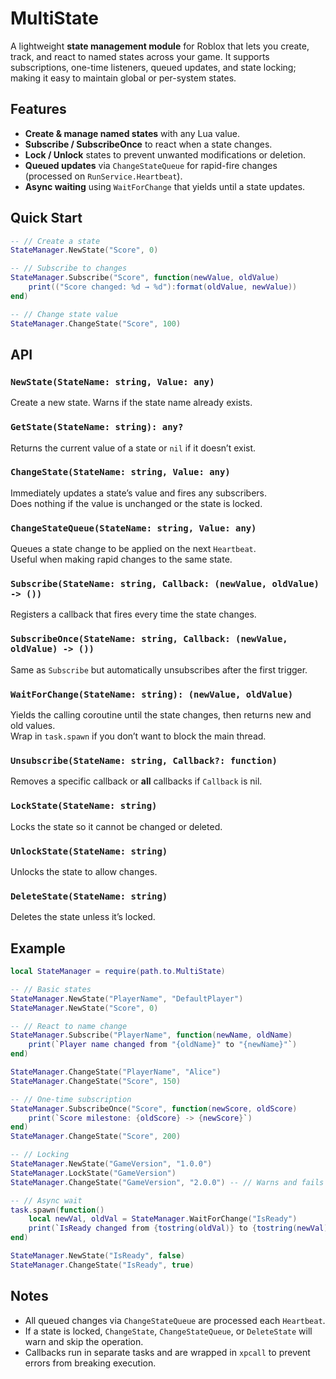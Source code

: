 # MultiState

A lightweight **state management module** for Roblox that lets you create, track, and react to named states across your game.
It supports subscriptions, one-time listeners, queued updates, and state locking; making it easy to maintain global or per-system states.

## Features
- **Create & manage named states** with any Lua value.
- **Subscribe / SubscribeOnce** to react when a state changes.
- **Lock / Unlock** states to prevent unwanted modifications or deletion.
- **Queued updates** via `ChangeStateQueue` for rapid-fire changes (processed on `RunService.Heartbeat`).
- **Async waiting** using `WaitForChange` that yields until a state updates.

## Quick Start

```lua
-- // Create a state
StateManager.NewState("Score", 0)

-- // Subscribe to changes
StateManager.Subscribe("Score", function(newValue, oldValue)
    print(("Score changed: %d → %d"):format(oldValue, newValue))
end)

-- // Change state value
StateManager.ChangeState("Score", 100)
```

## API

### `NewState(StateName: string, Value: any)`
Create a new state. Warns if the state name already exists.

### `GetState(StateName: string): any?`
Returns the current value of a state or `nil` if it doesn’t exist.

### `ChangeState(StateName: string, Value: any)`
Immediately updates a state’s value and fires any subscribers.  
Does nothing if the value is unchanged or the state is locked.

### `ChangeStateQueue(StateName: string, Value: any)`
Queues a state change to be applied on the next `Heartbeat`.  
Useful when making rapid changes to the same state.

### `Subscribe(StateName: string, Callback: (newValue, oldValue) -> ())`
Registers a callback that fires every time the state changes.

### `SubscribeOnce(StateName: string, Callback: (newValue, oldValue) -> ())`
Same as `Subscribe` but automatically unsubscribes after the first trigger.

### `WaitForChange(StateName: string): (newValue, oldValue)`
Yields the calling coroutine until the state changes, then returns new and old values.  
Wrap in `task.spawn` if you don’t want to block the main thread.

### `Unsubscribe(StateName: string, Callback?: function)`
Removes a specific callback or **all** callbacks if `Callback` is nil.

### `LockState(StateName: string)`
Locks the state so it cannot be changed or deleted.

### `UnlockState(StateName: string)`
Unlocks the state to allow changes.

### `DeleteState(StateName: string)`
Deletes the state unless it’s locked.

## Example

```lua
local StateManager = require(path.to.MultiState)

-- // Basic states
StateManager.NewState("PlayerName", "DefaultPlayer")
StateManager.NewState("Score", 0)

-- // React to name change
StateManager.Subscribe("PlayerName", function(newName, oldName)
    print(`Player name changed from "{oldName}" to "{newName}"`)
end)

StateManager.ChangeState("PlayerName", "Alice")
StateManager.ChangeState("Score", 150)

-- // One-time subscription
StateManager.SubscribeOnce("Score", function(newScore, oldScore)
    print(`Score milestone: {oldScore} -> {newScore}`)
end)
StateManager.ChangeState("Score", 200)

-- // Locking
StateManager.NewState("GameVersion", "1.0.0")
StateManager.LockState("GameVersion")
StateManager.ChangeState("GameVersion", "2.0.0") -- // Warns and fails

-- // Async wait
task.spawn(function()
    local newVal, oldVal = StateManager.WaitForChange("IsReady")
    print(`IsReady changed from {tostring(oldVal)} to {tostring(newVal)}`)
end)

StateManager.NewState("IsReady", false)
StateManager.ChangeState("IsReady", true)
```

## Notes
- All queued changes via `ChangeStateQueue` are processed each `Heartbeat`.
- If a state is locked, `ChangeState`, `ChangeStateQueue`, or `DeleteState` will warn and skip the operation.
- Callbacks run in separate tasks and are wrapped in `xpcall` to prevent errors from breaking execution.